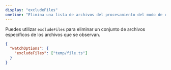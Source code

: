 ```yaml
---
display: "excludeFiles"
oneline: "Elimina una lista de archivos del procesamiento del modo de observación."
---
```


Puedes utilizar `excludeFiles` para eliminar un conjunto de archivos específicos de los archivos que se observan.

```json tsconfig
{
  "watchOptions": {
    "excludeFiles": ["temp/file.ts"]
  }
}
```
